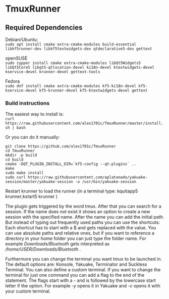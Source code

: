 # TmuxRunner

Required Dependencies
----------------------
Debian/Ubuntu:  
`sudo apt install cmake extra-cmake-modules build-essential libkf5runner-dev libkf5textwidgets-dev qtdeclarative5-dev gettext`

openSUSE  
`sudo zypper install cmake extra-cmake-modules libQt5Widgets5 libQt5Core5 libqt5-qtlocation-devel ki18n-devel ktextwidgets-devel kservice-devel krunner-devel gettext-tools`  

Fedora  
`sudo dnf install cmake extra-cmake-modules kf5-ki18n-devel kf5-kservice-devel kf5-krunner-devel kf5-ktextwidgets-devel gettext`  

### Build instructions

The easiest way to install is:  
`curl https://raw.githubusercontent.com/alex1701c/TmuxRunner/master/install.sh | bash`

Or you can do it manually:

```
git clone https://github.com/alex1701c/TmuxRunner
cd TmuxRunner
mkdir -p build
cd build
cmake -DQT_PLUGIN_INSTALL_DIR=`kf5-config --qt-plugins` ..
make
sudo make install
sudo curl https://raw.githubusercontent.com/aplatanado/yakuake-session/master/yakuake-session -o /usr/bin/yakuake-session
```

Restart krunner to load the runner (in a terminal type: kquitapp5 krunner;kstart5 krunner )

The plugin gets triggered by the word tmux. After that you can search for a session. If the name does not exist it shows
an option to create a new session with the specified name. After the name you can add the initial path. 
But instead of typing out frequently used paths you can use the shortcuts: Each shortcut has to start with a $ and gets replaced with the value. You can use 
absolute paths and relative ones, but if you want to reference a directory in your home folder you can just type
the folder name. For example *Downloads/Bluetooth* gets interpreted as */home/USER/Downloads/Bluetooth* .

Furthermore you can change the terminal you want tmux to be launched in.
The default options are: Konsole, Yakuake, Terminator and Suckless Terminal. You can also define a custom terminal.
If you want to change the terminal for just one command you can add a flag to the end of the statement. 
The flags start with a *-* and is followed by the lowercase start letter if the option. 
For example *-y* opens it in Yakuake and *-c* opens it with your custom terminal.